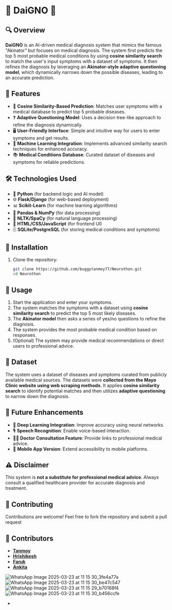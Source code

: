 # 🏥 DaiGNO 🤖

## 🔍 Overview
**DaiGNO** is an AI-driven medical diagnosis system that mimics the famous "Akinator" but focuses on medical diagnosis. The system first predicts the top 5 most probable medical conditions by using **cosine similarity search** to match the user's input symptoms with a dataset of symptoms. It then refines the diagnosis by leveraging an **Akinator-style adaptive questioning model**, which dynamically narrows down the possible diseases, leading to an accurate prediction.

## 🌟 Features
- 🏥 **Cosine Similarity-Based Prediction**: Matches user symptoms with a medical database to predict top 5 probable diseases.
- ❓ **Adaptive Questioning Model**: Uses a decision tree-like approach to refine the diagnosis dynamically.
- 🖥️ **User-Friendly Interface**: Simple and intuitive way for users to enter symptoms and get results.
- 🤖 **Machine Learning Integration**: Implements advanced similarity search techniques for enhanced accuracy.
- 📚 **Medical Conditions Database**: Curated dataset of diseases and symptoms for reliable predictions.

## 🛠️ Technologies Used
- 🐍 **Python** (for backend logic and AI model)
- 🌐 **Flask/Django** (for web-based deployment)
- 📊 **Scikit-Learn** (for machine learning algorithms)
- 🔢 **Pandas & NumPy** (for data processing)
- 📝 **NLTK/SpaCy** (for natural language processing)
- 🎨 **HTML/CSS/JavaScript** (for frontend UI)
- 🗄️ **SQLite/PostgreSQL** (for storing medical conditions and symptoms)

## 🚀 Installation
1. Clone the repository:
   ```bash
   git clone https://github.com/buggytanmoy77/Neurothon.git
   cd Neurothon
   ```

## 🏃 Usage
1. Start the application and enter your symptoms.
2. The system matches the symptoms with a dataset using **cosine similarity search** to predict the top 5 most likely diseases.
3. The **Akinator model** then asks a series of yes/no questions to refine the diagnosis.
4. The system provides the most probable medical condition based on responses.
5. (Optional) The system may provide medical recommendations or direct users to professional advice.

## 📂 Dataset
The system uses a dataset of diseases and symptoms curated from publicly available medical sources. The datasets were **collected from the Mayo Clinic website using web scraping methods**. It applies **cosine similarity search** to identify potential matches and then utilizes **adaptive questioning** to narrow down the diagnosis.

## 🔮 Future Enhancements
- 🧠 **Deep Learning Integration**: Improve accuracy using neural networks.
- 🎙️ **Speech Recognition**: Enable voice-based interaction.
- 👨‍⚕️ **Doctor Consultation Feature**: Provide links to professional medical advice.
- 📱 **Mobile App Version**: Extend accessibility to mobile platforms.

## ⚠️ Disclaimer
This system is **not a substitute for professional medical advice**. Always consult a qualified healthcare provider for accurate diagnosis and treatment.

## 🤝 Contributing
Contributions are welcome! Feel free to fork the repository and submit a pull request

## 👥 Contributors
- **[Tanmoy](https://github.com/buggytanmoy77)**
- **[Hrishikesh](https://github.com/wardayX)**
- **[Faruk](https://github.com/Faruk0713)**
- **[Ankita](https://github.com/ankitadevi)**
  
![WhatsApp Image 2025-03-23 at 11 15 30_3fe4a77a](https://github.com/user-attachments/assets/0e87675e-63f1-4baf-98ff-66291c5e672d)
![WhatsApp Image 2025-03-23 at 11 15 30_be47c547](https://github.com/user-attachments/assets/78083a13-1cba-4072-800a-83bb1a7914c0)
![WhatsApp Image 2025-03-23 at 11 15 29_b70168f4](https://github.com/user-attachments/assets/a54cfba0-fe56-40ba-899c-4e231526ddaa)
![WhatsApp Image 2025-03-23 at 11 15 30_b456ccfe](https://github.com/user-attachments/assets/adb38de6-d8c3-4d15-8f53-1bb209f2bb96)


- 
